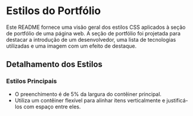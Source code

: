  <h1>Estilos do Portfólio</h1>

 
   <p>Este README fornece uma visão geral dos estilos CSS aplicados à seção de portfólio de uma página web. A seção de portfólio foi projetada para destacar a introdução de um desenvolvedor, uma lista de tecnologias utilizadas e uma imagem com um efeito de destaque.</p>


   <h2>Detalhamento dos Estilos</h2>

  <h3>Estilos Principais</h3>
  <ul>
   <li>O preenchimento é de 5% da largura do contêiner principal.</li>
    <li>Utiliza um contêiner flexível para alinhar itens verticalmente e justificá-los com espaço entre eles.</li>
     </ul>
     </section>
        <!-- Estilos do Conteúdo Principal --         <sect
      <h3>Estilos do Conteúdo Principal</h3>
          <ul>
      <li>O conteúdo principal é estruturado como um contêiner flexível com direção de coluna.</li>
       <li>O cabeçalho (h2) tem um tamanho de fonte de 2,2em e uma margem inferior de 2%.</li>
      <li>Os parágrafos têm uma largura de 75%, um tamanho de fonte de 1,2em e um peso de fonte mais leve (300).</li>
                </ul>
        
      
     <section>
    <h3>Estilos da Seção de Tecnologias</h3>
      <ul>
   <li>A seção de tecnologias inclui um contêiner flexível para os cartões, com alinhamento vertical.</li>
   <li>Os cartões individuais têm dimensões de 120px por 120px com preenchimento, uma cor de fundo clara e cantos arredondados.</li>
  <li>Um sutil efeito de destaque é aplicado com uma sombra de caixa ao passar o mouse.</li>
  </u>
  
  <h3>Estilos da Seção de Imagem</h3>
     <ul>
      <li>A seção de imagem é um contêiner flexível com direção de coluna invertida, alinhando os itens verticalmente no centro e justificando-os no centro horizontalmente.</li>
    <li>A imagem é circular, com dimensões de 400px por 400px, possui uma borda com um efeito de destaque ao passar o mouse através de uma sombra de caixa.</li>
        </ul>
        </section>
     </article>

      <!-- Utilização -->
    <article>
      <h2>Utilização</h2>
       <p>Integre esses estilos ao seu arquivo de estilo CSS para aplicá-los à seção de portfólio. Certifique-se de que a estrutura HTML corresponda à estrutura assumida por esses estilos. Sinta-se à vontade para personalizar cores, dimensões e transições para criar uma seção de portfólio única e visualmente atraente.</p>
       </article>
